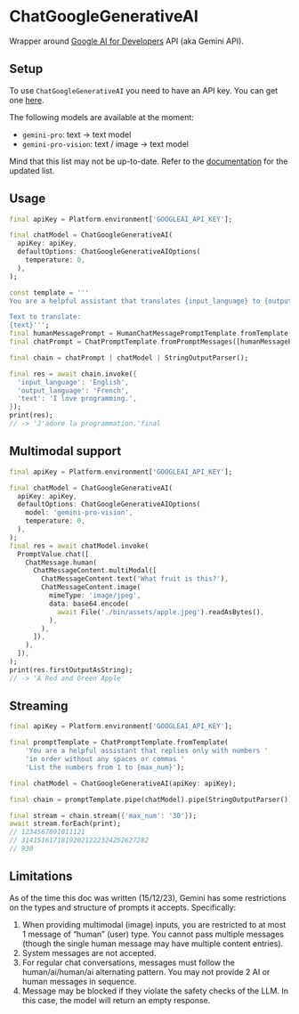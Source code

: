 # ChatGoogleGenerativeAI

Wrapper around [Google AI for Developers](https://ai.google.dev/) API (aka Gemini API).

## Setup

To use `ChatGoogleGenerativeAI` you need to have an API key. You can get one [here](https://makersuite.google.com/app/apikey).

The following models are available at the moment:
- `gemini-pro`: text -> text model
- `gemini-pro-vision`: text / image -> text model

Mind that this list may not be up-to-date. Refer to the [documentation](https://ai.google.dev/models) for the updated list.

## Usage

```dart
final apiKey = Platform.environment['GOOGLEAI_API_KEY'];

final chatModel = ChatGoogleGenerativeAI(
  apiKey: apiKey,
  defaultOptions: ChatGoogleGenerativeAIOptions(
    temperature: 0,
  ),
);

const template = '''
You are a helpful assistant that translates {input_language} to {output_language}. 

Text to translate: 
{text}''';
final humanMessagePrompt = HumanChatMessagePromptTemplate.fromTemplate(template);
final chatPrompt = ChatPromptTemplate.fromPromptMessages([humanMessagePrompt]);

final chain = chatPrompt | chatModel | StringOutputParser();

final res = await chain.invoke({
  'input_language': 'English',
  'output_language': 'French',
  'text': 'I love programming.',
});
print(res);
// -> 'J'adore la programmation.'final
```

## Multimodal support

```dart
final apiKey = Platform.environment['GOOGLEAI_API_KEY'];

final chatModel = ChatGoogleGenerativeAI(
  apiKey: apiKey,
  defaultOptions: ChatGoogleGenerativeAIOptions(
    model: 'gemini-pro-vision',
    temperature: 0,
  ),
);
final res = await chatModel.invoke(
  PromptValue.chat([
    ChatMessage.human(
      ChatMessageContent.multiModal([
        ChatMessageContent.text('What fruit is this?'),
        ChatMessageContent.image(
          mimeType: 'image/jpeg',
          data: base64.encode(
            await File('./bin/assets/apple.jpeg').readAsBytes(),
          ),
        ),
      ]),
    ),
  ]),
);
print(res.firstOutputAsString);
// -> 'A Red and Green Apple'
```

## Streaming

```dart
final apiKey = Platform.environment['GOOGLEAI_API_KEY'];

final promptTemplate = ChatPromptTemplate.fromTemplate(
    'You are a helpful assistant that replies only with numbers '
    'in order without any spaces or commas '
    'List the numbers from 1 to {max_num}');

final chatModel = ChatGoogleGenerativeAI(apiKey: apiKey);

final chain = promptTemplate.pipe(chatModel).pipe(StringOutputParser());

final stream = chain.stream({'max_num': '30'});
await stream.forEach(print);
// 1234567891011121
// 31415161718192021222324252627282
// 930
```

## Limitations

As of the time this doc was written (15/12/23), Gemini has some restrictions on the types and structure of prompts it accepts. Specifically:

1. When providing multimodal (image) inputs, you are restricted to at most 1 message of “human” (user) type. You cannot pass multiple messages (though the single human message may have multiple content entries).
2. System messages are not accepted.
3. For regular chat conversations, messages must follow the human/ai/human/ai alternating pattern. You may not provide 2 AI or human messages in sequence.
4. Message may be blocked if they violate the safety checks of the LLM. In this case, the model will return an empty response.
